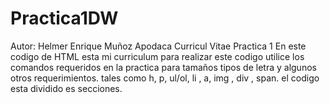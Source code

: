 # Practica1DW

Autor: Helmer Enrique Muñoz Apodaca
Curricul Vitae Practica 1
En este codigo de HTML esta mi curriculum
para realizar este codigo utilice los comandos requeridos en la practica para tamaños tipos de letra y algunos otros requerimientos.
tales como h, p, ul/ol, li , a, img , div ,  span.
el codigo esta dividido es secciones.
